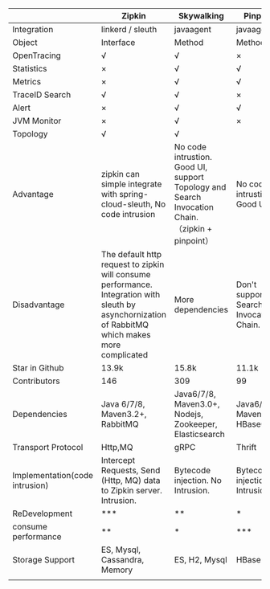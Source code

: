 |                                | Zipkin                                                       | Skywalking                                                   | Pinpoint                               | Comment |
| ------------------------------ | ------------------------------------------------------------ | ------------------------------------------------------------ | -------------------------------------- | ------- |
| Integration                    | linkerd / sleuth                                             | javaagent                                                    | javaagent                              |         |
| Object                         | Interface                                                    | Method                                                       | Method                                 |         |
| OpenTracing                    | √                                                            | √                                                            | ×                                      |         |
| Statistics                     | ×                                                            | √                                                            | √                                      |         |
| Metrics                        | ×                                                            | √                                                            | √                                      |         |
| TraceID Search                 | √                                                            | √                                                            | ×                                      |         |
| Alert                          | ×                                                            | √                                                            | √                                      |         |
| JVM Monitor                    | ×                                                            | √                                                            | ×                                      |         |
| Topology                       | √                                                            | √                                                            |                                        |         |
| Advantage                      | zipkin can simple integrate with spring-cloud-sleuth, No code intrusion | No code intrustion. Good UI, support Topology and Search Invocation Chain.（zipkin + pinpoint） | No code intrustion. Good UI            |         |
| Disadvantage                   | The default http request to zipkin will consume performance. Integration with sleuth by asynchornization of RabbitMQ which makes more complicated | More dependencies                                            | Don't support Search Invocation Chain. |         |
| Star in Github                 | 13.9k                                                        | 15.8k                                                        | 11.1k                                  |         |
| Contributors                   | 146                                                          | 309                                                          | 99                                     |         |
| Dependencies                   | Java 6/7/8, Maven3.2+, RabbitMQ                              | Java6/7/8, Maven3.0+, Nodejs,  Zookeeper,  Elasticsearch     | Java6/7/8, Maven3.0+, HBase0.94+       |         |
| Transport Protocol             | Http,MQ                                                      | gRPC                                                         | Thrift                                 |         |
| Implementation(code intrusion) | Intercept Requests, Send (Http, MQ) data to Zipkin server. Intrusion. | Bytecode injection. No Intrusion.                            | Bytecode injection. No Intrusion.      |         |
| ReDevelopment                  | ***                                                          | **                                                           | *                                      |         |
| consume performance            | **                                                           | *                                                            | ***                                    |         |
| Storage Support                | ES, Mysql, Cassandra, Memory                                 | ES, H2, Mysql                                                | HBase                                  |         |
|                                |                                                              |                                                              |                                        |         |